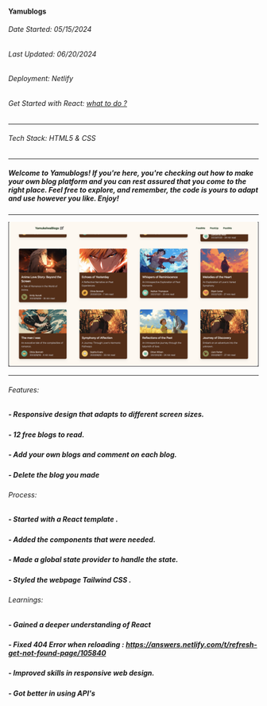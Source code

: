#### Yamublogs

###### Date Started: 05/15/2024

###### Last Updated: 06/20/2024

###### Deployment: Netlify

###### Get Started with React: [what to do ?](https://github.com/fullstacktutorials/install-reactjs)

---

###### Tech Stack: HTML5 & CSS

---

##### Welcome to Yamublogs! If you're here, you're checking out how to make your own blog platform and you can rest assured that you come to the right place. Feel free to explore, and remember, the code is yours to adapt and use however you like. Enjoy!

---

![Project Image](/pic1.png)

---

###### Features:

##### - Responsive design that adapts to different screen sizes.

##### - 12 free blogs to read.

##### - Add your own blogs and comment on each blog.

##### - Delete the blog you made

###### Process:

##### - Started with a React template .

##### - Added the components that were needed.

##### - Made a global state provider to handle the state.

##### - Styled the webpage Tailwind CSS .

###### Learnings:

##### - Gained a deeper understanding of React

##### - Fixed 404 Error when reloading : https://answers.netlify.com/t/refresh-get-not-found-page/105840

##### - Improved skills in responsive web design.

##### - Got better in using API's
